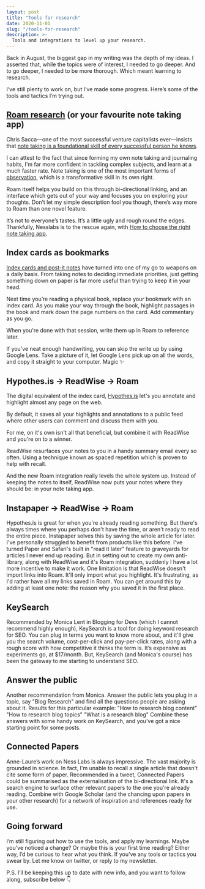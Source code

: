 ```yaml
---
layout: post
title: "Tools for research"
date: 2020-11-01
slug: "/tools-for-research"
description: >-
  Tools and integrations to level up your research.
---
```


Back in August, the biggest gap in my writing was the depth of my ideas. I asserted that, while the topics were of interest, I needed to go deeper. And to go deeper, I needed to be more thorough. Which meant learning to research.

I’ve still plenty to work on, but I’ve made some progress. Here’s some of the tools and tactics I’m trying out.

## <a href="https://roamresearch.com/" target="_blank" rel="noopener noreferrer">Roam research</a> (or your favourite note taking app)

Chris Sacca—one of the most successful venture capitalists ever—insists that <a href="https://twitter.com/sacca/status/1134128910004772869?s=20" target="_blank" rel="noopener noreferrer">note taking is a foundational skill of every successful person he knows</a>.

I can attest to the fact that since forming my own note taking and journaling habits, I'm far more confident in tackling complex subjects, and learn at a much faster rate. Note taking is one of the most important forms of <a href="https://rdjpalmer.com/week-39-2020-observation-is-my-superpower" target="_blank" rel="noopener noreferrer">observation</a>, which is a transformative skill in its own right.

Roam itself helps you build on this through bi-directional linking, and an interface which gets out of your way and focuses you on exploring your thoughts. Don’t let my simple description fool you though, there’s way more to Roam than one novel feature.

It’s not to everyone’s tastes. It’s a little ugly and rough round the edges. Thankfully, Nesslabs is to the rescue again, with <a href="https://nesslabs.com/how-to-choose-the-right-note-taking-app" target="_blank" rel="noopener noreferrer">How to choose the right note taking app</a>.

## Index cards as bookmarks

<a href="https://rdjpalmer.com/week-33-2020" target="_blank" rel="noopener noreferrer">Index cards and post-it notes</a> have turned into one of my go to weapons on a daily basis. From taking notes to deciding immediate priorities, just getting something down on paper is far more useful than trying to keep it in your head.

Next time you’re reading a physical book, replace your bookmark with an index card. As you make your way through the book, highlight passages in the book and mark down the page numbers on the card. Add commentary as you go.

When you're done with that session, write them up in Roam to reference later.

If you’ve neat enough handwriting, you can skip the write up by using Google Lens. Take a picture of it, let Google Lens pick up on all the words, and copy it straight to your computer. Magic ✨

## Hypothes.is -> ReadWise -> Roam

The digital equivalent of the index card, <a href="https://web.hypothes.is/" target="_blank" rel="noopener noreferrer">Hypothes.is</a> let's you annotate and highlight almost any page on the web.

By default, it saves all your highlights and annotations to a public feed where other users can comment and discuss them with you.

For me, on it's own isn't all that beneficial, but combine it with ReadWise and you're on to a winner.

ReadWise resurfaces your notes to you in a handy summary email every so often. Using a technique known as spaced repetition which is proven to help with recall.

And the new Roam integration really levels the whole system up. Instead of keeping the notes to itself, ReadWise now puts your notes where they should be: in your note taking app.

## Instapaper -> ReadWise -> Roam

Hypothes.is is great for when you're already reading something. But there's always times where you perhaps don't have the time, or aren't ready to read the entire piece. Instapaper solves this by saving the whole article for later.
I've personally struggled to benefit from products like this before. I've turned Paper and Safari's built in "read it later" feature to graveyards for articles I never end up reading.
But in setting out to create my own anti-library, along with ReadWise and it's Roam integration, suddenly I have a lot more incentive to make it work.
One limitation is that ReadWise doesn't import links into Roam. It'll only import what you highlight. It's frustrating, as I'd rather have all my links saved in Roam. You can get around this by adding at least one note: the reason why you saved it in the first place.

## KeySearch

Recommended by Monica Lent in Blogging for Devs (which I cannot recommend highly enough), KeySearch is a tool for doing keyword research for SEO.
You can plug in terms you want to know more about, and it'll give you the search volume, cost-per-click and pay-per-click rates, along with a rough score with how competitive it thinks the term is.
It’s expensive as experiments go, at $17/month. But, KeySearch (and Monica's course) has been the gateway to me starting to understand SEO.

## Answer the public

Another recommendation from Monica. Answer the public lets you plug in a topic, say "Blog Research" and find all the questions people are asking about it. Results for this particular example:
"How to research blog content"
"How to research blog topics"
"What is a research blog"
Combine these answers with some handy work on KeySearch, and you've got a nice starting point for some posts.

## Connected Papers

Anne-Laure’s work on Ness Labs is always impressive. The vast majority is grounded in science. In fact, I'm unable to recall a single article that doesn't cite some form of paper.
Recommended in a tweet, Connected Papers could be summarised as the externalisation of the bi-directional link. It's a search engine to surface other relevant papers to the one you're already reading. Combine with Google Scholar (and the chancing upon papers in your other research) for a network of inspiration and references ready for use.

## Going forward
I’m still figuring out how to use the tools, and apply my learnings. Maybe you’ve noticed a change? Or maybe this is your first time reading? Either way, I’d be curious to hear what you think. If you’ve any tools or tactics you swear by. Let me know on twitter, or reply to my newsletter.

P.S. I’ll be keeping this up to date with new info, and you want to follow along, subscribe below 👇

